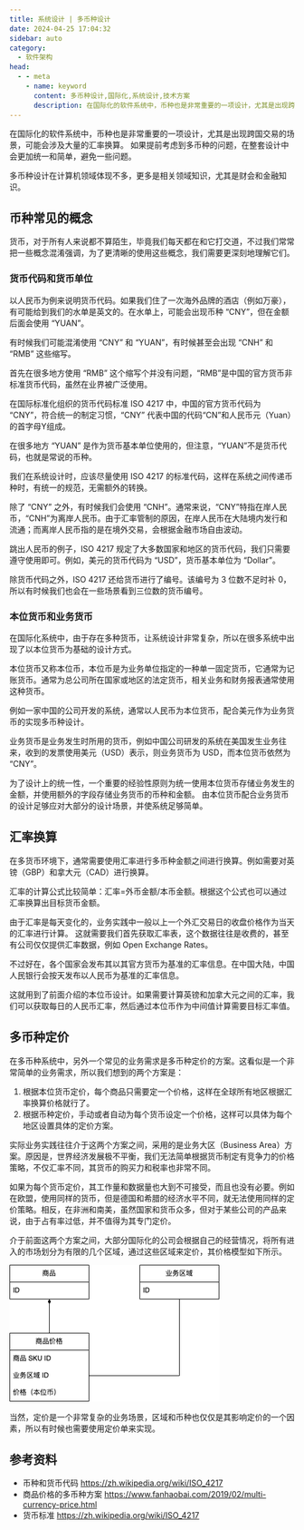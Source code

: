 ```yaml
---
title: 系统设计 | 多币种设计
date: 2024-04-25 17:04:32
sidebar: auto
category: 
  - 软件架构
head:
  - - meta
    - name: keyword
      content: 多币种设计,国际化,系统设计,技术方案
      description: 在国际化的软件系统中，币种也是非常重要的一项设计，尤其是出现跨国交易的场景，可能会涉及大量的汇率换算。 如果提前考虑到多币种的问题，在整套设计中会更加统一和简单，避免一些问题。
---
```


在国际化的软件系统中，币种也是非常重要的一项设计，尤其是出现跨国交易的场景，可能会涉及大量的汇率换算。 如果提前考虑到多币种的问题，在整套设计中会更加统一和简单，避免一些问题。

多币种设计在计算机领域体现不多，更多是相关领域知识，尤其是财会和金融知识。

## 币种常见的概念

货币，对于所有人来说都不算陌生，毕竟我们每天都在和它打交道，不过我们常常把一些概念混淆强调，为了更清晰的使用这些概念，我们需要更深刻地理解它们。

### 货币代码和货币单位

以人民币为例来说明货币代码。如果我们住了一次海外品牌的酒店（例如万豪），有可能给到我们的水单是英文的。在水单上，可能会出现币种 “CNY”，但在金额后面会使用 “YUAN”。

有时候我们可能混淆使用 “CNY” 和 “YUAN”，有时候甚至会出现 “CNH” 和 “RMB” 这些缩写。

首先在很多地方使用 “RMB” 这个缩写个并没有问题，“RMB”是中国的官方货币非标准货币代码，虽然在业界被广泛使用。

在国际标准化组织的货币代码标准 ISO 4217 中，中国的官方货币代码为 “CNY”，符合统一的制定习惯，“CNY” 代表中国的代码“CN”和人民币元（Yuan）的首字母Y组成。

在很多地方 “YUAN” 是作为货币基本单位使用的，但注意，“YUAN”不是货币代码，也就是常说的币种。

我们在系统设计时，应该尽量使用 ISO 4217 的标准代码，这样在系统之间传递币种时，有统一的规范，无需额外的转换。

除了 “CNY” 之外，有时候我们会使用 “CNH”。通常来说，“CNY”特指在岸人民币，“CNH”为离岸人民币。由于汇率管制的原因，在岸人民币在大陆境内发行和流通；而离岸人民币指的是在境外交易，会根据金融市场自由波动。

跳出人民币的例子，ISO 4217 规定了大多数国家和地区的货币代码，我们只需要遵守使用即可。例如，美元的货币代码为 “USD”，货币基本单位为 “Dollar”。

除货币代码之外，ISO 4217 还给货币进行了编号。该编号为 3 位数不足时补 0，所以有时候我们也会在一些场景看到三位数的货币编号。

### 本位货币和业务货币

在国际化系统中，由于存在多种货币，让系统设计非常复杂，所以在很多系统中出现了以本位货币为基础的设计方式。

本位货币又称本位币，本位币是为业务单位指定的一种单一固定货币，它通常为记账货币。通常为总公司所在国家或地区的法定货币，相关业务和财务报表通常使用这种货币。

例如一家中国的公司开发的系统，通常以人民币为本位货币，配合美元作为业务货币的实现多币种设计。

业务货币是业务发生时所用的货币，例如中国公司研发的系统在美国发生业务往来，收到的发票使用美元（USD）表示，则业务货币为 USD，而本位货币依然为 “CNY”。

为了设计上的统一性，一个重要的经验性原则为统一使用本位货币存储业务发生的金额，并使用额外的字段存储业务货币的币种和金额。 由本位货币配合业务货币的设计足够应对大部分的设计场景，并使系统足够简单。

## 汇率换算

在多货币环境下，通常需要使用汇率进行多币种金额之间进行换算。例如需要对英镑（GBP）和拿大元（CAD）进行换算。

汇率的计算公式比较简单：汇率=外币金额/本币金额。根据这个公式也可以通过汇率换算出目标货币金额。

由于汇率是每天变化的，业务实践中一般以上一个外汇交易日的收盘价格作为当天的汇率进行计算。 这就需要我们首先获取汇率表，这个数据往往是收费的，甚至有公司仅仅提供汇率数据，例如 Open Exchange Rates。

不过好在，各个国家会发布其以其官方货币为基准的汇率信息。在中国大陆，中国人民银行会按天发布以人民币为基准的汇率信息。

这就用到了前面介绍的本位币设计。如果需要计算英镑和加拿大元之间的汇率，我们可以获取每日的人民币汇率，然后通过本位币作为中间值计算需要目标汇率值。

## 多币种定价

在多币种系统中，另外一个常见的业务需求是多币种定价的方案。这看似是一个非常简单的业务需求，所以我们想到的两个方案是：

1. 根据本位货币定价，每个商品只需要定一个价格，这样在全球所有地区根据汇率换算价格就行了。
2. 根据币种定价，手动或者自动为每个货币设定一个价格，这样可以具体为每个地区设置具体的定价方案。

实际业务实践往往介于这两个方案之间，采用的是业务大区（Business Area）方案。原因是，世界经济发展极不平衡，我们无法简单根据货币制定有竞争力的价格策略，不仅汇率不同，其货币的购买力和税率也非常不同。

如果为每个货币定价，其工作量和数据量也大到不可接受，而且也没有必要。例如在欧盟，使用同样的货币，但是德国和希腊的经济水平不同，就无法使用同样的定价策略。相反，在非洲和南美，虽然国家和货币众多，但对于某些公司的产品来说，由于占有率过低，并不值得为其专门定价。

介于前面这两个方案之间，大部分国际化的公司会根据自己的经营情况，将所有进入的市场划分为有限的几个区域，通过这些区域来定价，其价格模型如下所示。

![multi-currency-pricing.png](./multi-currencies%2Fmulti-currency-pricing.png)

当然，定价是一个非常复杂的业务场景，区域和币种也仅仅是其影响定价的一个因素，所以有时候也需要使用定价单来实现。

## 参考资料

- 币种和货币代码 https://zh.wikipedia.org/wiki/ISO_4217
- 商品价格的多币种方案 https://www.fanhaobai.com/2019/02/multi-currency-price.html
- 货币标准 https://zh.wikipedia.org/wiki/ISO_4217